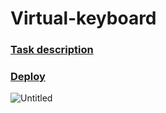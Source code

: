# Virtual-keyboard

### [Task description](https://github.com/rolling-scopes-school/tasks/edit/master/tasks/ready-projects/virtual-keyboard.md)
### [Deploy](https://cup0ra-virtual-keyboard.netlify.app)

![Untitled](https://user-images.githubusercontent.com/57291691/97813210-a2afc600-1c97-11eb-8e30-dd8c8c739a76.png)
